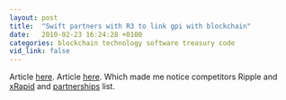 ```yaml
---
layout: post
title:  "Swift partners with R3 to link gpi with blockchain"
date:   2010-02-23 16:24:28 +0100
categories: blockchain technology software treasury code
vid_link: false
---
```


Article [here].
Article [here].  Which made me notice competitors Ripple and [xRapid] and [partnerships] list.


[here]: //www.gtreview.com/news/fintech/swift-partners-with-r3-to-link-gpi-with-blockchain/

[xRapid]: //ripple.com/ripplenet/source-liquidity/

[partnerships]: //decryptmedia.com/5313/complete-ripple-partnerships-xrapid-xrp




